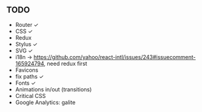 ## TODO

- Router ✓
- CSS ✓
- Redux
- Stylus ✓
- SVG ✓
- i18n -> https://github.com/yahoo/react-intl/issues/243#issuecomment-165924794, need redux first
- Favicons
- fix paths ✓
- Fonts ✓
- Animations in/out (transitions)
- Critical CSS
- Google Analytics: galite